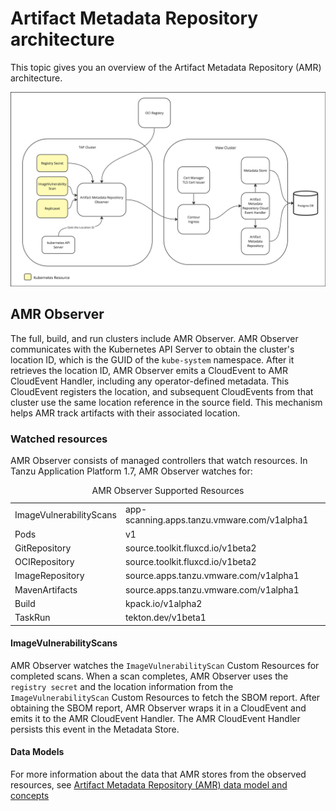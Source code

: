 # Artifact Metadata Repository architecture

This topic gives you an overview of the Artifact Metadata Repository (AMR) architecture.

![Diagram of Architecture for AMR Interaction shows the kubernetes resources that are part of the TAP resource in yellow](../images/amr-arch.png)

## <a id='amr-observer'></a> AMR Observer

The full, build, and run clusters include AMR Observer.
AMR Observer 
communicates with the Kubernetes API Server to obtain the cluster's location 
ID, which is the GUID of the `kube-system` namespace. After it retrieves the 
location ID, AMR Observer emits a CloudEvent to AMR CloudEvent Handler, including any operator-defined
metadata. This CloudEvent registers the location, 
and subsequent CloudEvents from that cluster use the same location 
reference in the source field. This mechanism helps AMR track artifacts with 
their associated location.

### <a id='watched-resources'></a> Watched resources

AMR Observer consists of managed controllers that watch resources. In Tanzu
Application Platform 1.7, AMR Observer watches for:


<table>
  <caption>AMR Observer Supported Resources</caption>
  <tr>
    <td>ImageVulnerabilityScans</td>
    <td>app-scanning.apps.tanzu.vmware.com/v1alpha1</td>
  </tr>
  <tr>
    <td>Pods</td>
    <td>v1</td>
  </tr>
  <tr>
    <td>GitRepository</td>
    <td>source.toolkit.fluxcd.io/v1beta2</td>
  </tr>
  <tr>
    <td>OCIRepository</td>
    <td>source.toolkit.fluxcd.io/v1beta2</td>
  </tr>
  <tr>
    <td>ImageRepository</td>
    <td>source.apps.tanzu.vmware.com/v1alpha1</td>
  </tr>
  <tr>
    <td>MavenArtifacts</td>
    <td>source.apps.tanzu.vmware.com/v1alpha1</td>
  </tr>
  <tr>
    <td>Build</td>
    <td>kpack.io/v1alpha2</td>
  </tr>
  <tr>
    <td>TaskRun</td>
    <td>tekton.dev/v1beta1</td>
  </tr>
</table>

#### <a id='imagevulnerabilityscans'></a> ImageVulnerabilityScans

AMR Observer watches the `ImageVulnerabilityScan` Custom Resources for
completed scans. When a scan completes, AMR Observer uses the 
`registry secret` and the location information from the `ImageVulnerabilityScan` 
Custom Resources to fetch the SBOM report. After obtaining the SBOM report, AMR Observer 
wraps it in a CloudEvent and emits it to the AMR CloudEvent Handler. The AMR 
CloudEvent Handler persists this event in the Metadata Store.

#### <a id='data-models'></a> Data Models

For more information about the data that AMR stores from the observed resources, 
see [Artifact Metadata Repository (AMR) data model and concepts](./data-model-and-concepts.hbs.md)